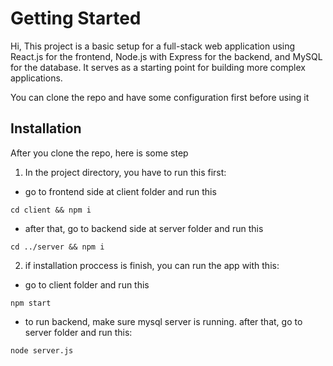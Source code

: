 # Getting Started

Hi,
This project is a basic setup for a full-stack web application using React.js for the frontend, Node.js with Express for the backend, and MySQL for the database. It serves as a starting point for building more complex applications.

You can clone the repo and have some configuration first before using it

## Installation

After you clone the repo, here is some step

1. In the project directory, you have to run this first:

-   go to frontend side at client folder and run this

`cd client && npm i`

-   after that, go to backend side at server folder and run this

`cd ../server && npm i`

2. if installation proccess is finish, you can run the app with this:

-   go to client folder and run this

`npm start`

-   to run backend, make sure mysql server is running. after that, go to server folder and run this:

`node server.js`

